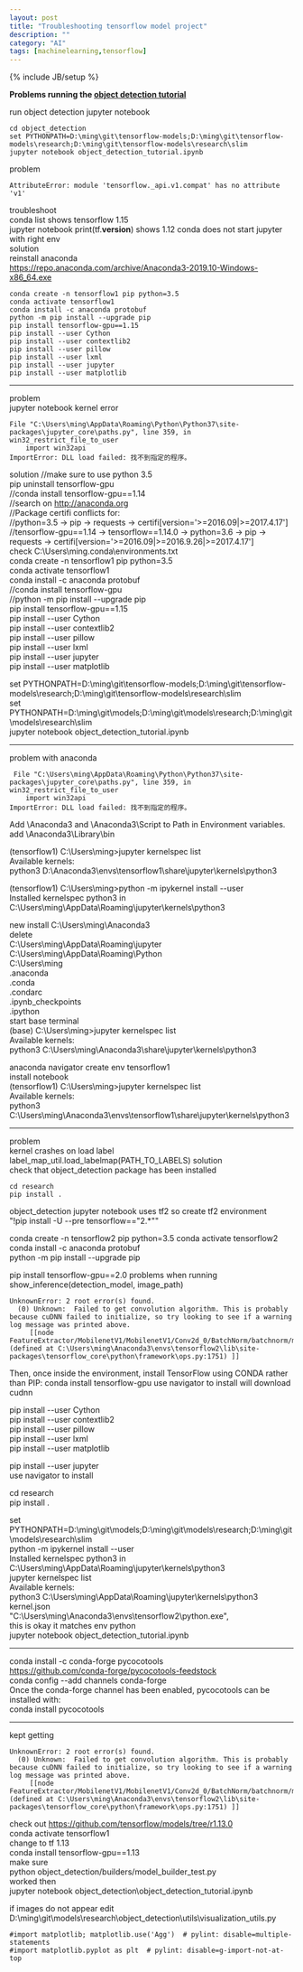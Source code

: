 ```yaml
---
layout: post
title: "Troubleshooting tensorflow model project"
description: ""
category: "AI"
tags: [machinelearning,tensorflow]
---
```

{% include JB/setup %}

**Problems running the [object detection tutorial](https://github.com/tensorflow/models/blob/master/research/object_detection/g3doc/installation.md)**

run object detection jupyter notebook  
```
cd object_detection
set PYTHONPATH=D:\ming\git\tensorflow-models;D:\ming\git\tensorflow-models\research;D:\ming\git\tensorflow-models\research\slim
jupyter notebook object_detection_tutorial.ipynb
```
problem  
```
AttributeError: module 'tensorflow._api.v1.compat' has no attribute 'v1'
```
troubleshoot  
conda list shows tensorflow 1.15  
jupyter notebook print(tf.__version__) shows 1.12 conda does not start jupyter with right env  
solution  
reinstall anaconda  
https://repo.anaconda.com/archive/Anaconda3-2019.10-Windows-x86_64.exe  

```
conda create -n tensorflow1 pip python=3.5
conda activate tensorflow1
conda install -c anaconda protobuf
python -m pip install --upgrade pip
pip install tensorflow-gpu==1.15
pip install --user Cython
pip install --user contextlib2
pip install --user pillow
pip install --user lxml
pip install --user jupyter
pip install --user matplotlib
```

---
problem  
jupyter notebook kernel error  
```
File "C:\Users\ming\AppData\Roaming\Python\Python37\site-packages\jupyter_core\paths.py", line 359, in win32_restrict_file_to_user
    import win32api
ImportError: DLL load failed: 找不到指定的程序。
```
solution 
//make sure to use python 3.5  
pip uninstall tensorflow-gpu  
//conda install tensorflow-gpu==1.14  
//search on http://anaconda.org  
//Package certifi conflicts for:  
//python=3.5 -> pip -> requests -> certifi[version='>=2016.09|>=2017.4.17']  
//tensorflow-gpu==1.14 -> tensorflow==1.14.0 -> python=3.6 -> pip -> requests -> certifi[version='>=2016.09|>=2016.9.26|>=2017.4.17']  
check C:\Users\ming\.conda\environments.txt  
conda create -n tensorflow1 pip python=3.5  
conda activate tensorflow1  
conda install -c anaconda protobuf  
//conda install tensorflow-gpu  
//python -m pip install --upgrade pip  
pip install tensorflow-gpu==1.15  
pip install --user Cython  
pip install --user contextlib2  
pip install --user pillow  
pip install --user lxml  
pip install --user jupyter  
pip install --user matplotlib  

set PYTHONPATH=D:\ming\git\tensorflow-models;D:\ming\git\tensorflow-models\research;D:\ming\git\tensorflow-models\research\slim  
set PYTHONPATH=D:\ming\git\models;D:\ming\git\models\research;D:\ming\git\models\research\slim  
jupyter notebook object_detection_tutorial.ipynb  

---
problem with anaconda 
```
 File "C:\Users\ming\AppData\Roaming\Python\Python37\site-packages\jupyter_core\paths.py", line 359, in win32_restrict_file_to_user
    import win32api
ImportError: DLL load failed: 找不到指定的程序。
```
Add \Anaconda3 and \Anaconda3\Script to Path in Environment variables.
add \Anaconda3\Library\bin 

(tensorflow1) C:\Users\ming>jupyter kernelspec list  
Available kernels:  
  python3    D:\Anaconda3\envs\tensorflow1\share\jupyter\kernels\python3  

(tensorflow1) C:\Users\ming>python -m ipykernel install --user  
Installed kernelspec python3 in C:\Users\ming\AppData\Roaming\jupyter\kernels\python3  

new install C:\Users\ming\Anaconda3  
delete  
C:\Users\ming\AppData\Roaming\jupyter  
C:\Users\ming\AppData\Roaming\Python   
C:\Users\ming  
.anaconda  
.conda  
.condarc  
.ipynb_checkpoints  
.ipython  
start base terminal   
(base) C:\Users\ming>jupyter kernelspec list  
Available kernels:  
  python3    C:\Users\ming\Anaconda3\share\jupyter\kernels\python3  

anaconda navigator create env tensorflow1   
install notebook   
(tensorflow1) C:\Users\ming>jupyter kernelspec list  
Available kernels:  
  python3    C:\Users\ming\Anaconda3\envs\tensorflow1\share\jupyter\kernels\python3  
  
---

problem  
kernel crashes on load label  
label_map_util.load_labelmap(PATH_TO_LABELS) 
solution  
check that object_detection package has been installed  
```
cd research
pip install . 
```

object_detection jupyter notebook uses tf2 so create tf2 environment  
        "!pip install -U --pre tensorflow==\"2.*\""  

conda create -n tensorflow2 pip python=3.5
conda activate tensorflow2  
conda install -c anaconda protobuf  
python -m pip install --upgrade pip  

pip install tensorflow-gpu==2.0
problems when running 
show_inference(detection_model, image_path)
```
UnknownError: 2 root error(s) found.
  (0) Unknown:  Failed to get convolution algorithm. This is probably because cuDNN failed to initialize, so try looking to see if a warning log message was printed above.
	 [[node FeatureExtractor/MobilenetV1/MobilenetV1/Conv2d_0/BatchNorm/batchnorm/mul_1 (defined at C:\Users\ming\Anaconda3\envs\tensorflow2\lib\site-packages\tensorflow_core\python\framework\ops.py:1751) ]]
```	 
Then, once inside the environment, install TensorFlow using CONDA rather than PIP:
conda install tensorflow-gpu
use navigator to install will download cudnn 

pip install --user Cython  
pip install --user contextlib2  
pip install --user pillow  
pip install --user lxml  
pip install --user matplotlib  

pip install --user jupyter  
use navigator to install 

cd research  
pip install .  

set PYTHONPATH=D:\ming\git\models;D:\ming\git\models\research;D:\ming\git\models\research\slim  
python -m ipykernel install --user  
Installed kernelspec python3 in C:\Users\ming\AppData\Roaming\jupyter\kernels\python3  
jupyter kernelspec list  
Available kernels:  
  python3    C:\Users\ming\AppData\Roaming\jupyter\kernels\python3  
kernel.json  
  "C:\\Users\\ming\\Anaconda3\\envs\\tensorflow2\\python.exe",  
this is okay it matches env python   
jupyter notebook object_detection_tutorial.ipynb  

---
conda install -c conda-forge pycocotools  
https://github.com/conda-forge/pycocotools-feedstock  
conda config --add channels conda-forge  
Once the conda-forge channel has been enabled, pycocotools can be installed with:  
conda install pycocotools  

---

kept getting  
```
UnknownError: 2 root error(s) found.
  (0) Unknown:  Failed to get convolution algorithm. This is probably because cuDNN failed to initialize, so try looking to see if a warning log message was printed above.
	 [[node FeatureExtractor/MobilenetV1/MobilenetV1/Conv2d_0/BatchNorm/batchnorm/mul_1 (defined at C:\Users\ming\Anaconda3\envs\tensorflow2\lib\site-packages\tensorflow_core\python\framework\ops.py:1751) ]]
```	 
check out https://github.com/tensorflow/models/tree/r1.13.0  
conda activate tensorflow1  
change to tf 1.13  
conda install tensorflow-gpu==1.13  
make sure  
python object_detection/builders/model_builder_test.py  
worked then  
jupyter notebook object_detection\object_detection_tutorial.ipynb  

if images do not appear edit D:\ming\git\models\research\object_detection\utils\visualization_utils.py
```
#import matplotlib; matplotlib.use('Agg')  # pylint: disable=multiple-statements
#import matplotlib.pyplot as plt  # pylint: disable=g-import-not-at-top
```

